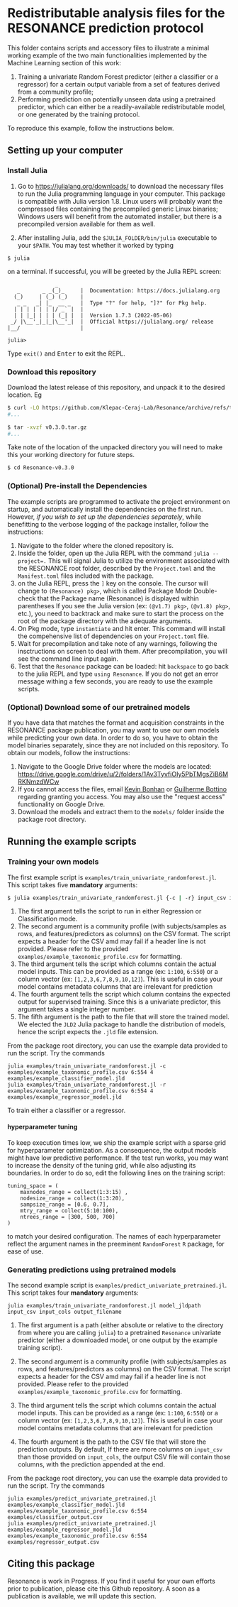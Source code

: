 # Redistributable analysis files for the RESONANCE prediction protocol

This folder contains scripts and accessory files to illustrate a minimal working example of the two main functionalities implemented by the Machine Learning section of this work:

1. Training a univariate Random Forest predictor (either a classifier or a regressor)
for a certain output variable from a set of features derived from a community profile;
2. Performing prediction on potentially unseen data using a pretrained predictor,
which can either be a readily-available redistributable model,
or one generated by the training protocol.

To reproduce this example, follow the instructions below.

## Setting up your computer

### Install Julia

1. Go to https://julialang.org/downloads/ to download the necessary files to run the Julia programming language in your computer.
This package is compatible with Julia version 1.8.
Linux users will probably want the compressed files containing the precompiled generic Linux binaries;
Windows users will benefit from the automated installer, but there is a precompiled version available for them as well.

2. After installing Julia, add the `$JULIA_FOLDER/bin/julia` executable to your `$PATH`.
You may test whether it worked by typing

```
$ julia
```

on a terminal. If successful, you will be greeted by the Julia REPL screen:

```
               _
   _       _ _(_)_     |  Documentation: https://docs.julialang.org
  (_)     | (_) (_)    |
   _ _   _| |_  __ _   |  Type "?" for help, "]?" for Pkg help.
  | | | | | | |/ _` |  |
  | | |_| | | | (_| |  |  Version 1.7.3 (2022-05-06)
 _/ |\__'_|_|_|\__'_|  |  Official https://julialang.org/ release
|__/                   |

julia>
```

Type `exit()` and <kbd>Enter</kbd> to exit the REPL.

### Download this repository

Download the latest release of this repository, and unpack it to the desired location. Eg

```bash
$ curl -LO https://github.com/Klepac-Ceraj-Lab/Resonance/archive/refs/tags/v0.3.0.tar.gz
#...

$ tar -xvzf v0.3.0.tar.gz
#...
```

Take note of the location of the unpacked directory
you will need to make this your working directory for future steps.

```bash
$ cd Resonance-v0.3.0
```


### (Optional) Pre-install the Dependencies

The example scripts are programmed to activate the project environment on startup, and automatically install the dependencies on the first run.
However, *if you wish to set up the dependencies separately*, while benefitting to the verbose logging of the package installer, follow the instructions:

1. Navigate to the folder where the cloned repository is.
2. Inside the folder, open up the Julia REPL with the command `julia --project=.`
   This will signal Julia to utilize the environment associated with the RESONANCE root folder, described by the `Project.toml`  and the `Manifest.toml` files included with the package.
3. on the Julia REPL, press the `]` key on the console.
The cursor will change to `(Resonance) pkg>`, which is called Package Mode
Double-check that the Package name (Resonance) is displayed within parentheses
If you see the Julia version (ex: `(@v1.7) pkg>`, `(@v1.8) pkg>`, etc.), you need to backtrack and make sure to start the process on the root of the package directory with the adequate arguments.
4. On Pkg mode, type `instantiate` and hit enter.
This command will install the compehensive list of dependencies on your `Project.toml` file.
5. Wait for precompilation and take note of any warnings, following the insctructions on screen to deal with them.
After precompilation, you will see the command line input again.
6. Test that the `Resonance` package can be loaded: hit `backspace` to go back to the julia REPL and type `using Resonance`.
If you do not get an error message withing a few seconds, you are ready to use the example scripts.

### (Optional) Download some of our pretrained models

If you have data that matches the format and acquisition constraints in the RESONANCE package publication, you may want to use our own models while predicting your own data.
In order to do so, you have to obtain the model binaries separately, since they are not included on this repository.
To obtain our models, follow the instructions:

1. Navigate to the Google Drive folder where the models are located: https://drive.google.com/drive/u/2/folders/1Av3TyvfiOIy5PbTMgsZiB6MRKNmzdWCw
2. If you cannot access the files, email [Kevin Bonhan](mailto:kbonham@wellesley.edu) or [Guilherme Bottino](mailto:gz101@wellesley.edu) regarding granting you access.
You may also use the "request access" functionality on Google Drive.
3. Download the models and extract them to the `models/` folder inside the package root directory.

## Running the example scripts

### Training your own models

The first example script is `examples/train_univariate_randomforest.jl`. This script takes five **mandatory** arguments:

```bash
$ julia examples/train_univariate_randomforest.jl {-c | -r} input_csv input_cols output_col output_filename
```

1. The first argument tells the script to run in either Regression or Classification mode.
2. The second argument is a community profile (with subjects/samples as rows, and features/predictors as columns) on the CSV format.
   The script expects a header for the CSV amd may fail if a header line is not provided.
   Please refer to the provided `examples/example_taxonomic_profile.csv` for formatting.
3. The third argument tells the script which columns contain the actual model inputs.
   This can be provided as a range (ex: `1:100`, `6:550`) or a column vector (ex: `[1,2,3,6,7,8,9,10,12]`).
   This is useful in case your model contains metadata columns that are irrelevant for prediction
4. The fourth argument tells the script which column contains the expected output for supervised training.
   Since this is a univariate predictor, this argument takes a single integer number.
5. The fifth argument is the path to the file that will store the trained model.
   We elected the `JLD2` Julia package to handle the distribution of models, hence the script expects the `.jld` file extension.

From the package root directory, you can use the example data provided to run the script. Try the commands

```
julia examples/train_univariate_randomforest.jl -c examples/example_taxonomic_profile.csv 6:554 4 examples/example_classifier_model.jld
julia examples/train_univariate_randomforest.jl -r examples/example_taxonomic_profile.csv 6:554 4 examples/example_regressor_model.jld
```

To train either a classifier or a regressor.

#### hyperparameter tuning

To keep execution times low, we ship the example script with a sparse grid for hyperparameter optimization.
As a consequence, the output models might have low predictive performance.
If the test run works, you may want to increase the density of the tuning grid, while also adjusting its boundaries.
In order to do so, edit the following lines on the training script:

```
tuning_space = (
    maxnodes_range = collect(1:3:15) ,
    nodesize_range = collect(1:3:20),
    sampsize_range = [0.6, 0.7],
    mtry_range = collect(5:10:100),
    ntrees_range = [300, 500, 700]
)
```

to match your desired configuration.
The names of each hyperparameter reflect the argument names in the preeminent `RandomForest` `R` package, for ease of use.

### Generating predictions using pretrained models

The second example script is `examples/predict_univariate_pretrained.jl`.
This script takes four **mandatory** arguments:

`julia examples/train_univariate_randomforest.jl model_jldpath input_csv input_cols output_filename`

1. The first argument is a path (either absolute or relative to the directory from where you are calling `julia`) to a pretrained `Resonance` univariate predictor (either a downloaded model, or one output by the example training script).

2. The second argument is a community profile (with subjects/samples as rows, and features/predictors as columns) on the CSV format.
The script expects a header for the CSV amd may fail if a header line is not provided. Please refer to the provided `examples/example_taxonomic_profile.csv` for formatting.

3. The third argument tells the script which columns contain the actual model inputs.
This can be provided as a range (ex: `1:100`, `6:550`) or a column vector (ex: `[1,2,3,6,7,8,9,10,12]`).
This is useful in case your model contains metadata columns that are irrelevant for prediction
   
4. The fourth argument is the path to the CSV file that will store the prediction outputs.
By default, If there are more columns on `input_csv` than those provided on `input_cols`, the output CSV file will contain those columns, with the prediction appended at the end.

From the package root directory, you can use the example data provided to run the script. Try the commands

```
julia examples/predict_univariate_pretrained.jl examples/example_classifier_model.jld examples/example_taxonomic_profile.csv 6:554 examples/classifier_output.csv
julia examples/predict_univariate_pretrained.jl examples/example_regressor_model.jld examples/example_taxonomic_profile.csv 6:554 examples/regressor_output.csv
```

## Citing this package

Resonance is work in Progress.
If you find it useful for your own efforts prior to publication, please cite this Github repository.
A soon as a publication is available, we will update this section.
